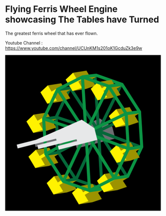# Flying Ferris Wheel Engine showcasing The Tables have Turned

The greatest ferris wheel that has ever flown.

Youtube Channel : https://www.youtube.com/channel/UCUnKM1s201oK1GcduZk3e9w

![alt text](https://raw.githubusercontent.com/Craigspaz/Flying-Ferris-Wheel-Engine/master/Tables/res/githubImages/flying-ferris-wheel-v3.png?raw=true)
